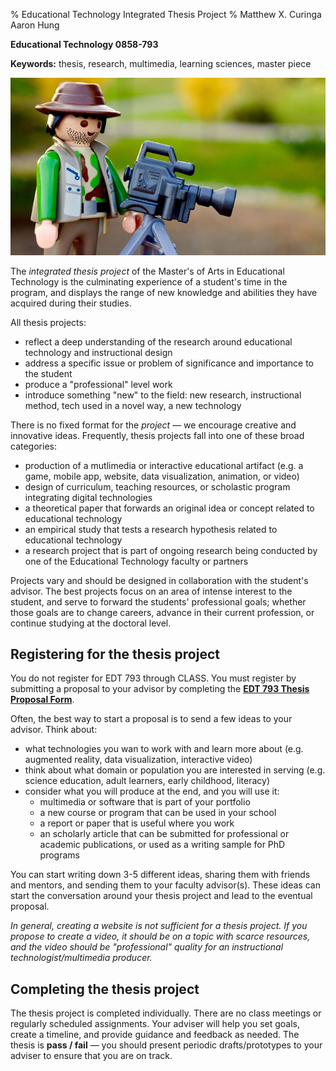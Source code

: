 % Educational Technology Integrated Thesis Project
% Matthew X. Curinga
  Aaron Hung

<!-- **********************
    * This syllabus was created for
    * the Educational Technology Program
    * at Adelphi University:
    * http://education.adelphi.edu
    * copyright 2013-2019 Matthew X. Curinga
    * https://matt.curinga.com
    * This work is licensed under the Creative Commons Attribution-ShareAlike 3.0 Unported License.
    * To view a copy of this license, visit http://creativecommons.org/licenses/by-sa/3.0/ or send
    * a letter to Creative Commons, 444 Castro Street, Suite 900, Mountain View, California, 94041, USA.
    * We ask, but do not require, that attribution includes a link to our websites (above).
    * version: 2.1
    * Based on work available here: https://github.com/mcuringa/adelphi-ed-tech-courses
    */-->

**Educational Technology 0858-793**


**Keywords:** thesis, research, multimedia, learning sciences, master piece

<img src="img/lego-maker.jpg" class="img-fluid" alt="lego figure shooting a movie">

The _integrated thesis project_ of the Master's of Arts in Educational Technology
is the culminating experience of a student's time in the program, and displays
the range of new knowledge and abilities they have acquired during their studies.

All thesis projects:

- reflect a deep understanding of the research around educational technology
  and instructional design
- address a specific issue or problem of significance and importance to the student
- produce a "professional" level work
- introduce something "new" to the field: new research, instructional method, tech used in a novel way, a new technology


There is no fixed format for the _project_ — we encourage creative and
innovative ideas. Frequently, thesis projects fall into one of these
broad categories:

- production of a mutlimedia or interactive educational artifact (e.g. a game, mobile app, website, data visualization, animation, or video)
- design of curriculum, teaching resources, or scholastic program integrating digital technologies
- a theoretical paper that forwards an original idea or concept related to educational technology
- an empirical study that tests a research hypothesis related to educational technology
- a research project that is part of ongoing research being conducted by one
  of the Educational Technology faculty or partners

Projects vary and should be designed in collaboration with the student's
advisor. The best projects focus on an area of intense interest to the student,
and serve to forward the students' professional goals; whether those goals are
to change careers, advance in their current profession, or continue studying
at the doctoral level.

Registering for the thesis project
------------------------------------
You do not register for EDT 793 through CLASS. You must register by submitting a proposal to your advisor by completing the [**EDT 793 Thesis Proposal Form**](https://forms.gle/ooL32gZX4QNYBBL57).

Often, the best way to start a proposal is to send a few ideas to your advisor.
Think about:

- what technologies you wan to work with and learn more about
  (e.g. augmented reality, data visualization, interactive video)
- think about what domain or population you are interested in serving
  (e.g. science education, adult learners, early childhood, literacy)
- consider what you will produce at the end, and you will use it:
  - multimedia or software that is part of your portfolio
  - a new course or program that can be used in your school
  - a report or paper that is useful where you work
  - an scholarly article that can be submitted for professional or academic publications,
    or used as a writing sample for PhD programs

You can start writing down 3-5 different ideas, sharing them with friends and
mentors, and sending them to your faculty advisor(s). These ideas can start the
conversation around your thesis project and lead to the eventual proposal.

_In general, creating a website is not sufficient for a thesis project. If you propose to create a video, it should be on a topic with scarce resources, and the video should be "professional" quality for an instructional technologist/multimedia producer._


Completing the thesis project
-----------------------------

The thesis project is completed individually. There are no class meetings or
regularly scheduled assignments. Your adviser will help you set goals, create
a timeline, and provide guidance and feedback as needed. The thesis is
**pass / fail** — you should present periodic drafts/prototypes to your adviser
to ensure that you are on track.

